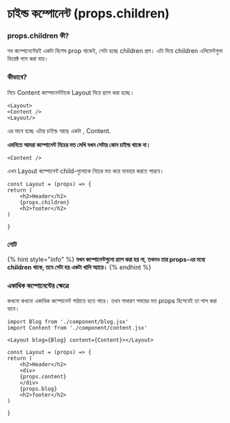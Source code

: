 # চাইল্ড কম্পোনেন্ট \(props.children\)

### props.children কী?

সব কম্পোনেন্টেরই একটা বিশেষ prop থাকেই, সেটা হচ্ছে children প্রপ।  এটা দিয়ে children এলিমেন্টগুলা ডিরেক্ট পাস করা যায়।



### কীভাবে?

নিচে Content কম্পোনেন্টটাকে Layout দিয়ে র‍্যাপ করা হচ্ছে।

```text
<Layout>
<Content />
<Layout/>
```

এর মানে হচ্ছে এটার চাইল্ড আছে একটা , Content. 

**এমনিতে আমরা কম্পোনেন্ট নিচের মত লেখি যখন সেটার কোন চাইল্ড থাকে না।**

```text
<Content />
```

এখন Layout কম্পোনেন্ট child-গুলোকে নিচের মত করে ব্যবহার করতে পারবে।

```text
const Layout = (props) => {
return (
    <h2>Header</h2>
    {props.children}
    <h2>footer</h2>
)

}
```

### নোট

{% hint style="info" %}
**যখন কম্পোনেন্টগুলো র‍্যাপ করা হয়  না, তখনও তার props-এর মধ্যে children থাকে, তবে সেটা হয় একটা খালি অ্যারে।**
{% endhint %}

### একাধিক কম্পোনেন্টের ক্ষেত্রে

কখনো কখনো একাধিক কম্পোনেন্ট পাঠাতে হতে পারে। তখন সাধারণ সময়ের মত props হিসেবেই তা পাস করা যাবে।

```text
import Blog from './component/blog.jsx'
import Content from './component/content.jsx'

<Layout blog={Blog} content={Content}></Layout>
```

```text
const Layout = (props) => {
return (
    <h2>Header</h2>
    <div>
    {props.content}
    </div>
    {props.blog}
    <h2>footer</h2>
)

}
```

